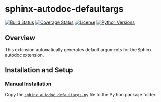 # sphinx-autodoc-defaultargs

[![Build Status](https://github.com/zwang123/sphinx-autodoc-defaultargs/actions/workflows/python-package.yml/badge.svg)](https://github.com/zwang123/sphinx-autodoc-defaultargs/actions/workflows/python-package.yml)
[![Coverage Status](https://coveralls.io/repos/github/zwang123/sphinx-autodoc-defaultargs/badge.svg?branch=main)](https://coveralls.io/github/zwang123/sphinx-autodoc-defaultargs?branch=main)
[![License](https://img.shields.io/badge/license-MIT-green)](LICENSE)
[![Python Versions](https://img.shields.io/badge/python-3.5%20%7C%203.6%20%7C%203.7%20%7C%203.8%20%7C%203.9%20%7C%203.10-informational)](setup.cfg)

## Overview

This extension automatically generates default arguments for the Sphinx autodoc extension.

## Installation and Setup

### Manual Installation

Copy the [`sphinx_autodoc_defaultargs.py`](sphinx_autodoc_defaultargs.py) file to the Python package folder.
